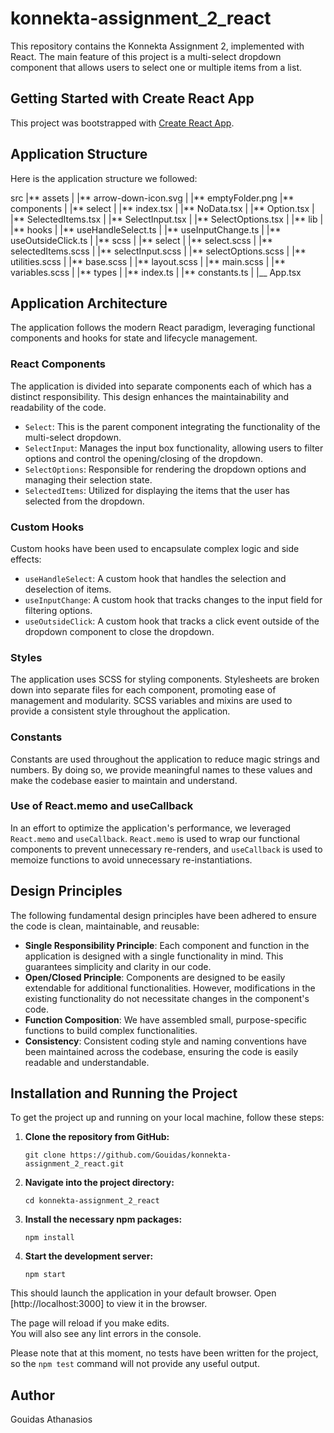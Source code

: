 # konnekta-assignment_2_react

This repository contains the Konnekta Assignment 2, implemented with React. The main feature of this project is a multi-select dropdown component that allows users to select one or multiple items from a list.

## Getting Started with Create React App

This project was bootstrapped with [Create React App](https://github.com/facebook/create-react-app).

## Application Structure

Here is the application structure we followed:

src
|** assets
| |** arrow-down-icon.svg
| |** emptyFolder.png
|** components
| |** select
| |** index.tsx
| |** NoData.tsx
| |** Option.tsx
| |** SelectedItems.tsx
| |** SelectInput.tsx
| |** SelectOptions.tsx
|
|** lib
| |** hooks
| |** useHandleSelect.ts
| |** useInputChange.ts
| |** useOutsideClick.ts
|
|** scss
| |** select
| |** select.scss
| |** selectedItems.scss
| |** selectInput.scss
| |** selectOptions.scss
| |** utilities.scss
| |** base.scss
| |** layout.scss
| |** main.scss
| |** variables.scss
|
|** types
| |** index.ts
|
|** constants.ts
|
|\_\_ App.tsx

## Application Architecture

The application follows the modern React paradigm, leveraging functional components and hooks for state and lifecycle management.

### React Components

The application is divided into separate components each of which has a distinct responsibility. This design enhances the maintainability and readability of the code.

- `Select`: This is the parent component integrating the functionality of the multi-select dropdown.
- `SelectInput`: Manages the input box functionality, allowing users to filter options and control the opening/closing of the dropdown.
- `SelectOptions`: Responsible for rendering the dropdown options and managing their selection state.
- `SelectedItems`: Utilized for displaying the items that the user has selected from the dropdown.

### Custom Hooks

Custom hooks have been used to encapsulate complex logic and side effects:

- `useHandleSelect`: A custom hook that handles the selection and deselection of items.
- `useInputChange`: A custom hook that tracks changes to the input field for filtering options.
- `useOutsideClick`: A custom hook that tracks a click event outside of the dropdown component to close the dropdown.

### Styles

The application uses SCSS for styling components. Stylesheets are broken down into separate files for each component, promoting ease of management and modularity. SCSS variables and mixins are used to provide a consistent style throughout the application.

### Constants

Constants are used throughout the application to reduce magic strings and numbers. By doing so, we provide meaningful names to these values and make the codebase easier to maintain and understand.

### Use of React.memo and useCallback

In an effort to optimize the application's performance, we leveraged `React.memo` and `useCallback`. `React.memo` is used to wrap our functional components to prevent unnecessary re-renders, and `useCallback` is used to memoize functions to avoid unnecessary re-instantiations.

## Design Principles

The following fundamental design principles have been adhered to ensure the code is clean, maintainable, and reusable:

- **Single Responsibility Principle**: Each component and function in the application is designed with a single functionality in mind. This guarantees simplicity and clarity in our code.
- **Open/Closed Principle**: Components are designed to be easily extendable for additional functionalities. However, modifications in the existing functionality do not necessitate changes in the component's code.
- **Function Composition**: We have assembled small, purpose-specific functions to build complex functionalities.
- **Consistency**: Consistent coding style and naming conventions have been maintained across the codebase, ensuring the code is easily readable and understandable.

## Installation and Running the Project

To get the project up and running on your local machine, follow these steps:

1. **Clone the repository from GitHub:**

   ```
   git clone https://github.com/Gouidas/konnekta-assignment_2_react.git
   ```

2. **Navigate into the project directory:**

   ```
   cd konnekta-assignment_2_react
   ```

3. **Install the necessary npm packages:**

   ```
   npm install
   ```

4. **Start the development server:**

   ```
   npm start
   ```

This should launch the application in your default browser. Open [http://localhost:3000] to view it in the browser.

The page will reload if you make edits.\
You will also see any lint errors in the console.

Please note that at this moment, no tests have been written for the project, so the `npm test` command will not provide any useful output.

## Author

Gouidas Athanasios

